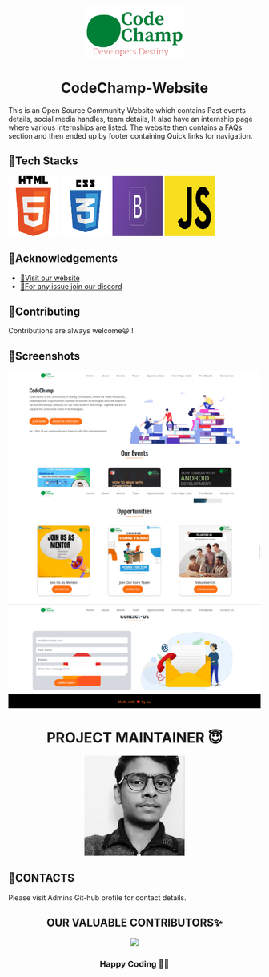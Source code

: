 <p align="center">
  <img src="./images/logo.png" alt="Sublime's custom image" width="200px"/>
</p>



<h1 align="center"> CodeChamp-Website </h1>

This is an Open Source Community Website which contains Past events details, social media handles, team details, It also have an internship page where various internships are listed. The website then contains a FAQs section and then ended up by footer containing Quick links for navigation.

## 📍Tech Stacks

<img src="./images/Html image.png" alt="Sublime's custom image" width="100px" height="120px"/>  <img src="./images/Css image.png" alt="Sublime's custom image" width="100px" height="120px"/>  <img src="./images/bootstrap.png" alt="Sublime's custom image" width="100px" height="120px"/>  <img src="./images/javascript.png" alt="Sublime's custom image" width="100px" height="120px"/>


## 📍Acknowledgements

 - [📌Visit our website](https://codechamp.tech/)
 - [📌For any issue join our discord](https://discord.com/invite/Pp5xg74nKH)


## 📍Contributing

Contributions are always welcome😃 !

## 📍Screenshots

<img src="./images/Home page.png" alt="Sublime's custom image" />

<img src="./images/opportunities page.png" alt="Sublime's custom image" />

<img src="./images/Contact us page.png" alt="Sublime's custom image"/>

<h1 align="center"> PROJECT MAINTAINER 😇</h1>
<p align="center">
  <img src="./images/ashish bw.jpeg" alt="Sublime's custom image" width="200px"/>
</p>

## 📍CONTACTS

Please visit Admins Git-hub profile for contact details.

<h2 align=center> OUR VALUABLE CONTRIBUTORS✨ </h2>
<p align="center">
  
	
<a href="https://github.com/SauravMukherjee44/CodeChamp-s-Website/graphs/contributors">
  <img src="https://contrib.rocks/image?repo=DeveloperAshish8/CodeChamp-s-Website" />
</a>

<h3 align=center>Happy Coding 👨‍💻 </h3>





